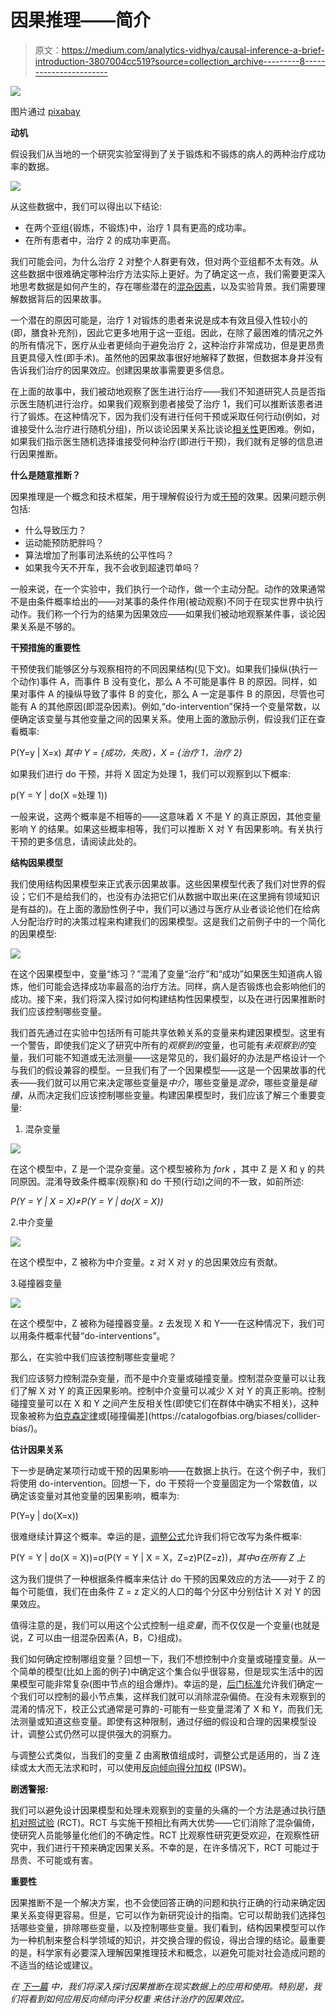 # 因果推理——简介

> 原文：<https://medium.com/analytics-vidhya/causal-inference-a-brief-introduction-3807004cc519?source=collection_archive---------8----------------------->

![](img/65380a9c52778c6eb0ecdc1af1f6d2fb.png)

图片通过 [pixabay](https://pixabay.com/)

**动机**

假设我们从当地的一个研究实验室得到了关于锻炼和不锻炼的病人的两种治疗成功率的数据。

![](img/4b83ecf904c1f85247aea3b9e5096503.png)

从这些数据中，我们可以得出以下结论:

*   在两个亚组{锻炼，不锻炼}中，治疗 1 具有更高的成功率。
*   在所有患者中，治疗 2 的成功率更高。

我们可能会问，为什么治疗 2 对整个人群更有效，但对两个亚组都不太有效。从这些数据中很难确定哪种治疗方法实际上更好。为了确定这一点，我们需要更深入地思考数据是如何产生的，存在哪些潜在的[混杂因素](https://en.wikipedia.org/wiki/Confounding)，以及实验背景。我们需要理解数据背后的因果故事。

一个潜在的原因可能是，治疗 1 对锻炼的患者来说是成本有效且侵入性较小的(即，膳食补充剂)，因此它更多地用于这一亚组。因此，在除了最困难的情况之外的所有情况下，医疗从业者更倾向于避免治疗 2，这种治疗非常成功，但是更昂贵且更具侵入性(即手术)。虽然他的因果故事很好地解释了数据，但数据本身并没有告诉我们治疗的因果效应。创建因果故事需要更多信息。

在上面的故事中，我们被动地观察了医生进行治疗——我们不知道研究人员是否指示医生随机进行治疗。如果我们观察到患者接受了治疗 1，我们可以推断该患者进行了锻炼。在这种情况下，因为我们没有进行任何干预或采取任何行动(例如，对谁接受什么治疗进行随机分组)，所以谈论因果关系比谈论[相关性](https://en.wikipedia.org/wiki/Correlation_and_dependence)更困难。例如，如果我们指示医生随机选择谁接受何种治疗(即进行干预)，我们就有足够的信息进行因果推断。

**什么是随意推断？**

因果推理是一个概念和技术框架，用于理解假设行为或[干预](https://plato.stanford.edu/entries/causal-models/#Inte)的效果。因果问题示例包括:

*   什么导致压力？
*   运动能预防肥胖吗？
*   算法增加了刑事司法系统的公平性吗？
*   如果我今天不开车，我不会收到超速罚单吗？

一般来说，在一个实验中，我们执行一个动作，做一个主动分配。动作的效果通常不是由条件概率给出的——对某事的条件作用(被动观察)不同于在现实世界中执行动作。我们称一个行为的结果为因果效应——如果我们被动地观察某件事，谈论因果关系是不够的。

**干预措施的重要性**

干预使我们能够区分与观察相符的不同因果结构(见下文)。如果我们操纵(执行一个动作)事件 A，而事件 B 没有变化，那么 A 不可能是事件 B 的原因。同样，如果对事件 A 的操纵导致了事件 B 的变化，那么 A 一定是事件 B 的原因，尽管也可能有 A 的其他原因(即混杂因素)。例如,“do-intervention”保持一个变量常数，以便确定该变量与其他变量之间的因果关系。使用上面的激励示例，假设我们正在查看概率:

P(Y=y | X=x) *其中 Y = {成功，失败}，X = {治疗 1，治疗 2}*

如果我们进行 do 干预，并将 X 固定为处理 1，我们可以观察到以下概率:

p(Y = Y | do(X =处理 1))

一般来说，这两个概率是不相等的——这意味着 X 不是 Y 的真正原因，其他变量影响 Y 的结果。如果这些概率相等，我们可以推断 X 对 Y 有因果影响。有关执行干预的更多信息，请阅读此处的。

**结构因果模型**

我们使用结构因果模型来正式表示因果故事。这些因果模型代表了我们对世界的假设；它们不是给我们的，也没有办法把它们从数据中取出来(在这里拥有领域知识是有益的)。在上面的激励性例子中，我们可以通过与医疗从业者谈论他们在给病人分配治疗时的决策过程来构建我们的因果模型。这是我们之前例子中的一个简化的因果模型:

![](img/3ee97981b975900e1da6d087c7146a70.png)

在这个因果模型中，变量“练习？”混淆了变量“治疗”和“成功”如果医生知道病人锻炼，他们可能会选择成功率最高的治疗方法。同样，病人是否锻炼也会影响他们的成功。接下来，我们将深入探讨如何构建结构性因果模型，以及在进行因果推断时我们应该控制哪些变量。

我们首先通过在实验中包括所有可能共享依赖关系的变量来构建因果模型。这里有一个警告，即使我们定义了研究中所有的*观察到的*变量，也可能有*未观察到的*变量，我们可能不知道或无法测量——这是常见的，我们最好的办法是严格设计一个与我们的假设兼容的模型。一旦我们有了一个因果模型——这是一个因果故事的代表——我们就可以用它来决定哪些变量是*中介*，哪些变量是*混杂*，哪些变量是*碰撞*，从而决定我们应该控制哪些变量。构建因果模型时，我们应该了解三个重要变量:

1.  混杂变量

![](img/42d0ae12efce549359696bbe56978e12.png)

在这个模型中，Z 是一个混杂变量。这个模型被称为 *fork* ，其中 Z 是 X 和 y 的共同原因。混淆导致条件概率(观察)和 do 干预(行动)之间的不一致，如前所述:

*P(Y = Y | X = X)≠P(Y = Y | do(X = X))*

2.中介变量

![](img/b936be1ea5d0731122caddb0f7fbb8e4.png)

在这个模型中，Z 被称为中介变量。z 对 X 对 y 的总因果效应有贡献。

3.碰撞器变量

![](img/0c0a95df60558721d18bbc396130bfea.png)

在这个模型中，Z 被称为碰撞器变量。z 去发现 X 和 Y——在这种情况下，我们可以用条件概率代替“do-interventions”。

那么，在实验中我们应该控制哪些变量呢？

我们应该努力控制混杂变量，而不是中介变量或碰撞变量。控制混杂变量可以让我们了解 X 对 Y 的真正因果影响。控制中介变量可以减少 X 对 Y 的真正影响。控制碰撞变量可以在 X 和 Y 之间产生反相关性(即使它们在群体中确实不相关)，这种现象被称为[伯克森定律](https://en.wikipedia.org/wiki/Berkson%27s_paradox#:~:text=Berkson's%20paradox%20also%20known%20as,in%20statistical%20tests%20of%20proportions.)或[碰撞偏差](https://catalogofbias.org/biases/collider-bias/)。

**估计因果关系**

下一步是确定某项行动或干预的因果影响——在数据上执行。在这个例子中，我们将使用 do-intervention。回想一下，do 干预将一个变量固定为一个常数值，以确定该变量对其他变量的因果影响，概率为:

P(Y=y | do(X=x))

很难继续计算这个概率。幸运的是，[调整公式](https://www.stat.cmu.edu/~cshalizi/uADA/12/lectures/ch24.pdf)允许我们将它改写为条件概率:

P(Y = Y | do(X = X))=σ(P(Y = Y | X = X，Z=z)P(Z=z))，*其中σ在所有 Z 上*

这为我们提供了一种根据条件概率来估计 do 干预的因果效应的方法——对于 Z 的每个可能值，我们在由条件 Z = z 定义的人口的每个分区中分别估计 X 对 Y 的因果效应。

值得注意的是，我们可以用这个公式控制一组*变量*，而不仅仅是一个变量(也就是说，Z 可以由一组混杂因素{A，B，C}组成)。

我们如何确定控制哪组变量？回想一下，我们不想控制中介变量或碰撞变量。从一个简单的模型(比如上面的例子)中确定这个集合似乎很容易，但是现实生活中的因果模型可能非常复杂(图中节点的组合爆炸)。幸运的是，[后门标准](http://bayes.cs.ucla.edu/BOOK-2K/ch3-3.pdf)允许我们确定一个我们可以控制的最小节点集，这样我们就可以消除混杂偏倚。在没有未观察到的混淆的情况下，校正公式通常是可靠的-可能有一些变量混淆了 X 和 Y，而我们无法测量或知道这些变量。即使有这种限制，通过仔细的假设和合理的因果模型设计，调整公式仍然可以提供强大的洞察力。

与调整公式类似，当我们的变量 Z 由离散值组成时，调整公式是适用的，当 Z 连续或太大而无法求和时，可以使用[反向倾向得分加权](http://www.rebeccabarter.com/blog/2017-07-05-ip-weighting/) (IPSW)。

**剧透警报:**

我们可以避免设计因果模型和处理未观察到的变量的头痛的一个方法是通过执行[随机对照试验](https://en.wikipedia.org/wiki/Randomized_controlled_trial) (RCT)。RCT 与实施干预相比有两大优势——它们消除了混杂偏倚，使研究人员能够量化他们的不确定性。RCT 比观察性研究更受欢迎，在观察性研究中，我们进行干预来确定因果关系。不幸的是，在许多情况下，RCT 可能过于昂贵、不可能或有害。

**重要性**

因果推断不是一个解决方案，也不会使回答正确的问题和执行正确的行动来确定因果关系变得更容易。但是，它可以作为新研究设计的指南。它可以帮助我们选择包括哪些变量，排除哪些变量，以及控制哪些变量。我们看到，结构因果模型可以作为一种机制来整合科学领域的知识，并交换合理的假设，得出合理的结论。最重要的是，科学家有必要深入理解因果推理技术和概念，以避免可能对社会造成问题的不适当的结论或建议。

*在* [*下一篇*](/@amandrell97/an-application-of-causal-inference-3ae2629f8f58) *中，我们将深入探讨因果推断在现实数据上的应用和使用。特别是，我们将看到如何应用反向倾向评分权重* *来估计治疗的因果效应。*